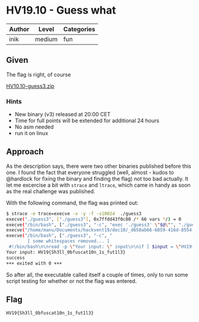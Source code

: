 # HV19.10 - Guess what

| Author | Level | Categories |
|---|---|---|
| inik | medium | fun |

## Given
The flag is right, of course

[HV10.10-guess3.zip](d658ab66-6859-416d-8554-9a4ee0105794.zip)

### Hints
- New binary (v3) released at 20:00 CET
- Time for full points will be extended for additional 24 hours
- No asm needed
- run it on linux

## Approach
As the description says, there were two other binaries published before this one. I found the fact that everyone struggled (well, almost - kudos to @hardlock for fixing the binary and finding the flag) not too bad actually. 
It let me excercise a bit with `strace` and `ltrace`, which came in handy as soon as the real challenge was published. 

With the following command, the flag was printed out:

```bash
$ strace -e trace=execve -x -y -f -s10024  ./guess3
execve("./guess3", ["./guess3"], 0x7ffdd43f0c80 /* 66 vars */) = 0
execve("/bin/bash", ["./guess3", "-c", "exec './guess3' \"$@\"", "./guess3"], 0x5567ea44c290 /* 67 vars */) = 0
execve("/home/manu/Documents/hackvent19/dec10/_d658ab66-6859-416d-8554-9a4ee0105794.zip.extracted/guess3", ["./guess3"], 0x55ede84f3460 /* 66 vars */) = 0
execve("/bin/bash", ["./guess3", "-c", "       
        [ some whitespaces removed... ]
 #!/bin/bash\n\nread -p \"Your input: \" input\n\nif [ $input = \"HV19{Sh3ll_0bfuscat10n_1s_fut1l3}\" ] \nthen\n  echo \"success\"\nelse \n  echo \"nooooh. try harder!\"\nfi\n\n", "./guess3"], 0x7ffe99f75548 /* 65 vars */) = 0
Your input: HV19{Sh3ll_0bfuscat10n_1s_fut1l3}
success
+++ exited with 0 +++
```

So after all, the executable called itself a couple of times, only to run some script testing for whether or not the flag was entered.  

## Flag
`HV19{Sh3ll_0bfuscat10n_1s_fut1l3}`
